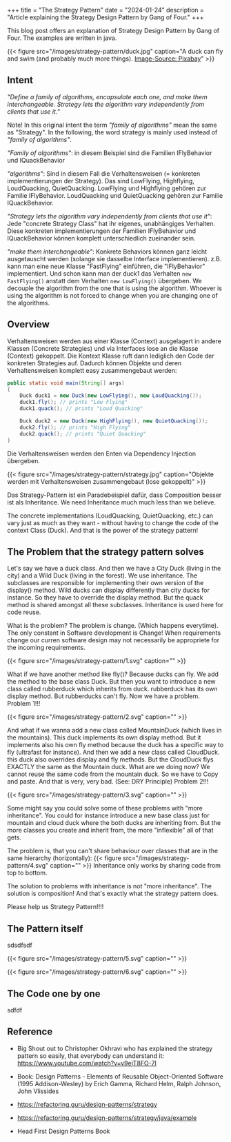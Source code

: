 +++
title = "The Strategy Pattern"
date = "2024-01-24"
description = "Article explaining the Strategy Design Pattern by Gang of Four."
+++

This blog post offers an explanation of Strategy Design Pattern by Gang of Four. The examples are written in java.

{{< figure src="/images/strategy-pattern/duck.jpg" caption="A duck can fly and swim (and probably much more things). [Image-Source: Pixabay](https://pixabay.com/photos/duck-mallard-bird-pond-plumage-8510483/)" >}}

## Intent

_"Define a family of algorithms, encapsulate each one, and make them interchangeable. Strategy lets the algorithm vary independently from clients that use it."_

Note! In this original intent the term  _"family of algorithms"_ mean the same as "Strategy". In the following, the word strategy is mainly used instead of _"family of algorithms"_.

_"Family of algorithms"_: in diesem Beispiel sind die Familien IFlyBehavior und IQuackBehavior

_"algorithms"_: Sind in diesem Fall die Verhaltensweisen (= konkreten implementierungen der Strategy). Das sind LowFlying, Highflying, LoudQuacking, QuietQuacking.  LowFlying und Highflying gehören zur Familie IFlyBehavior. LoudQuacking und QuietQuacking gehören zur Familie IQuackBehavior.

_"Strategy lets the algorithm vary independently from clients that use it"_: Jede "concrete Strategy Class" hat ihr eigenes, unabhängiges Verhalten. Diese konkreten implementierungen der Familien IFlyBehavior und IQuackBehavior können komplett unterschiedlich zueinander sein.

_"make them interchangeable"_:
Konkrete Behaviors können ganz leicht ausgetauscht werden (solange sie dasselbe Interface implementieren).
z.B. kann man eine neue Klasse "FastFlying" einführen, die "IFlyBehavior" implementiert. Und schon kann man der duck1 das Verhalten `new FastFlying()` anstatt dem Verhalten `new LowFlying()` übergeben. We decouple the algorithm from the one that is using the algorithm. Whoever is using the algorithm is not forced to change when you are changing one of the algorithms.

## Overview
Verhaltensweisen werden aus einer Klasse (Context) ausgelagert in andere Klassen (Concrete Strategies) und via Interfaces lose an die Klasse (Context) gekoppelt. Die Kontext Klasse ruft dann lediglich den Code der konkreten Strategies auf. Dadurch können Objekte und deren Verhaltensweisen komplett easy zusammengebaut werden:

```java
public static void main(String[] args) 
{
	Duck duck1 = new Duck(new LowFlying(), new LoudQuacking());
	duck1.fly(); // prints "Low Flying"
	duck1.quack(); // prints "Loud Quacking"

	Duck duck2 = new Duck(new HighFlying(), new QuietQuacking());
	duck2.fly(); // prints "High Flying"
	duck2.quack(); // prints "Quiet Quacking"
}
```

Die Verhaltensweisen werden den Enten via Dependency Injection übergeben.

{{< figure src="/images/strategy-pattern/strategy.jpg" caption="Objekte werden mit Verhaltensweisen zusammengebaut (lose gekoppelt)" >}}

Das Strategy-Pattern ist ein Paradebeispiel dafür, dass Composition besser ist als Inheritance. We need Inheritance much much less than we believe.

The concrete implementations (LoudQuacking, QuietQuacking, etc.) can vary just as much as they want - without having to change the code of the context Class (Duck). And that is the power of the strategy pattern!

## The Problem that the strategy pattern solves


Let's say we have a duck class. And then we have a City Duck (living in the city) and a Wild Duck (living in the forest).
We use inheritance. The subclasses are responsible for implementing their own version of the display() method. Wild ducks can display differently than city ducks for instance. So they have to override the display method. But the quack method is shared amongst all these subclasses. Inheritance is used here for code reuse.

What is the problem? The problem is change. (Which happens everytime). The only constant in Software development is Change! When requirements change our curren software design may not necessarily be appropriete for the incoming requirements. 


{{< figure src="/images/strategy-pattern/1.svg" caption="" >}}

What if we have another method like fly()? Because ducks can fly. We add the method to the base class Duck. But then you want to introduce a new class called rubberduck which inherits from duck. rubberduck has its own display method. But rubberducks can't fly. Now we have a problem. Problem 1!!!


{{< figure src="/images/strategy-pattern/2.svg" caption="" >}}

And what if we wanna add a new class called MountainDuck (which lives in the mountains). This duck implements its own display method. But it implements also his own fly method because the duck has a specific way to fly (ultrafast for instance).
And then we add a new class called CloudDuck. this duck also overrides display and fly methods. But the CloudDuck flys EXACTLY the same as the Mountain duck. What are we doing now? We cannot reuse the same code from the mountain duck. So we have to Copy and paste. And that is very, very bad. (See: DRY Principle)
Problem 2!!!

{{< figure src="/images/strategy-pattern/3.svg" caption="" >}}

Some might say you could solve some of these problems with "more inheritance". You could for instance introduce a new base class just for mountain and cloud duck where the both ducks are inheriting from. But the more classes you create and inherit from, the more "inflexible" all of that gets. 

The problem is, that you can't share behaviour over classes that are in the same hierarchy (horizontally):
{{< figure src="/images/strategy-pattern/4.svg" caption="" >}}
Inheritance only works by sharing code from top to bottom.


The solution to problems with inheritance is not "more inheritance". The solution is composition! And that's exactly what the strategy pattern does.

Please help us Strategy Pattern!!!!



## The Pattern itself
sdsdfsdf

{{< figure src="/images/strategy-pattern/5.svg" caption="" >}}

{{< figure src="/images/strategy-pattern/6.svg" caption="" >}}

## The Code one by one

sdfdf

## Reference

- Big Shout out to Christopher Okhravi who has explained the strategy pattern so easily, that everybody can understand it:
https://www.youtube.com/watch?v=v9ejT8FO-7I

- Book: Design Patterns - Elements of Reusable Object-Oriented Software (1995 Addison-Wesley) by 
Erich Gamma, Richard Helm, Ralph Johnson, John Vlissides

- https://refactoring.guru/design-patterns/strategy

- https://refactoring.guru/design-patterns/strategy/java/example

- Head First Design Patterns Book






